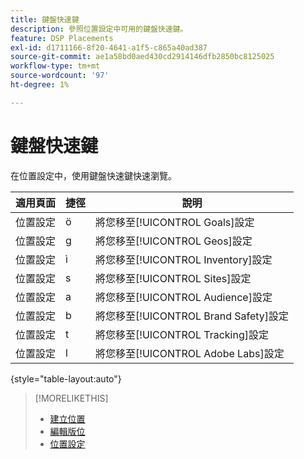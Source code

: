 ```yaml
---
title: 鍵盤快速鍵
description: 參照位置設定中可用的鍵盤快速鍵。
feature: DSP Placements
exl-id: d1711166-8f20-4641-a1f5-c865a40ad387
source-git-commit: ae1a58bd0aed430cd2914146dfb2850bc8125025
workflow-type: tm+mt
source-wordcount: '97'
ht-degree: 1%

---
```


# 鍵盤快速鍵

在位置設定中，使用鍵盤快速鍵快速瀏覽<!-- and to create ads and placements -->。

| 適用頁面 | 捷徑 | 說明 |
| ---------------| ----------- | ---------------------- |
| 位置設定 | ö | 將您移至[!UICONTROL Goals]設定 |
| 位置設定 | g | 將您移至[!UICONTROL Geos]設定 |
| 位置設定 | ì | 將您移至[!UICONTROL Inventory]設定 |
| 位置設定 | s | 將您移至[!UICONTROL Sites]設定 |
| 位置設定 | a | 將您移至[!UICONTROL Audience]設定 |
| 位置設定 | b | 將您移至[!UICONTROL Brand Safety]設定 |
| 位置設定 | t | 將您移至[!UICONTROL Tracking]設定 |
| 位置設定 | l | 將您移至[!UICONTROL Adobe Labs]設定 |

{style="table-layout:auto"}

<!-- | Legacy placement settings | npv | Lets you create a new video placement | -->
<!-- | Legacy placement settings | npd | Lets you create a new display placement | -->
<!-- | Legacy placement settings | nav | Lets you create a new video ad | -->
<!-- | Legacy placement settings | nad | Lets you create a new display ad| -->

>[!MORELIKETHIS]
>
>* [建立位置](/help/dsp/campaign-management/placements/placement-create.md)
>* [編輯版位](/help/dsp/campaign-management/placements/placement-edit.md)
>* [位置設定](/help/dsp/campaign-management/placements/placement-settings.md)
